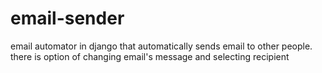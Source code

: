 # email-sender

email automator in django that automatically sends email to other people. there is option of changing email's message and selecting recipient
